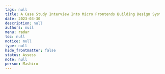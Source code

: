 ```yaml
---
tags: null
title: A Case Study Interview Into Micro Frontends Building Design System For E Commerce Platform
date: 2023-03-30
description: null
authors: null
menu: radar
toc: null
notice: null
type: null
hide_frontmatter: false
status: Assess
note: null
person: Mashiro
---
```


